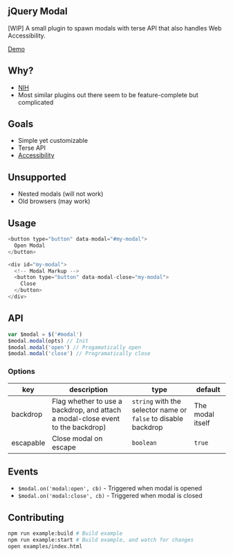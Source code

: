 ## jQuery Modal
[WIP] A small plugin to spawn modals with terse API that also handles Web Accessibility.

[Demo](http://submariner-boar-66106.netlify.com/)

## Why?
- [NIH](https://en.wikipedia.org/wiki/Not_invented_here)
- Most similar plugins out there seem to be feature-complete but complicated

## Goals
- Simple yet customizable
- Terse API
- [Accessibility](https://gist.github.com/ryanflorence/fd7e987c832cc4efaa56)

## Unsupported
- Nested modals (will not work)
- Old browsers (may work)

## Usage
```js
<button type="button" data-modal="#my-modal">
  Open Modal
</button>

<div id="my-modal">
  <!-- Modal Markup -->
  <button type="button" data-modal-close="my-modal">
  	Close
  </button>
</div>
```

## API
```js
var $modal = $('#modal')
$modal.modal(opts) // Init
$modal.modal('open') // Progamatically open
$modal.modal('close') // Programatically close
```

### Options
| key | description | type | default |
|-----|-------------|------|---------|
|backdrop|Flag whether to use a backdrop, and attach a modal-close event to the backdrop)|`string` with the selector name or `false` to disable backdrop|The modal itself|
|escapable|Close modal on escape|`boolean`|`true`|

## Events
- `$modal.on('modal:open', cb)` - Triggered when modal is opened
- `$modal.on('modal:close', cb)` - Triggered when modal is closed

## Contributing
```bash
npm run example:build # Build example
npm run example:start # Build example, and watch for changes
open examples/index.html
```